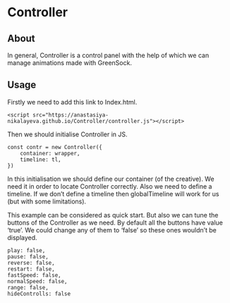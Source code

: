 # Controller
 

## About

In general, Controller is a control panel with the help of which we can manage animations made with GreenSock.


## Usage

Firstly we need to add this link to Index.html.

    <script src="https://anastasiya-nikalayeva.github.io/Controller/controller.js"></script>

Then we should initialise Controller in JS.

    const contr = new Controller({
        container: wrapper, 
        timeline: tl,
    })

In this initialisation we should define our container (of the creative). We need it in order to locate Controller correctly. Also we need to define a timeline. If we don’t define a timeline then globalTimeline will work for us (but with some limitations).

This example can be considered as quick start. But also we can tune the buttons of the Controller as we need. By default all the buttons have value ‘true’. We could change any of them to ‘false’ so these ones wouldn’t be displayed.

    play: false,
    pause: false,
    reverse: false,
    restart: false,
    fastSpeed: false,
    normalSpeed: false,
    range: false,
    hideControlls: false